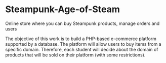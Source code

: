 # Steampunk-Age-of-Steam
Online store where you can buy Steampunk products, manage orders and users

The objective of this work is to build a PHP-based e-commerce platform supported by a database. The platform will allow users to buy items from a specific domain. Therefore, each student will decide about the domain of products that will be sold on their platform (with some restrictions).
